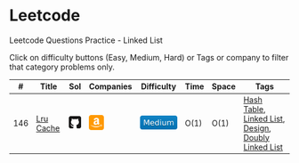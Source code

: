 # Leetcode
Leetcode Questions Practice - Linked List

Click on difficulty buttons (Easy, Medium, Hard) or Tags or company to filter that category problems only.

|#|Title|Sol|Companies|Difficulty|Time|Space|Tags|
| - | - | - | - | - |  - | - | - |
|146|[Lru Cache](https://leetcode.com/problems/lru-cache/)|[<img src="../../images/github.svg" width="27" title="Solution" />](https://github.com/yvrakesh/Leetcode/tree/main/code-0001-to-0499/146-Lru-Cache)|[<img src="../../images/amazon.svg" width="27" title="Amazon" />](https://github.com/yvrakesh/Leetcode/tree/main/company/Amazon)&nbsp; |[![Medium](../../images/MediumBlue.svg)](https://github.com/yvrakesh/Leetcode/tree/main/difficulty/Medium)|O(1)|O(1)|[Hash Table](https://github.com/yvrakesh/Leetcode/tree/main/tag/Hash-Table), [Linked List](https://github.com/yvrakesh/Leetcode/tree/main/tag/Linked-List), [Design](https://github.com/yvrakesh/Leetcode/tree/main/tag/Design), [Doubly Linked List](https://github.com/yvrakesh/Leetcode/tree/main/tag/Doubly-Linked-List)